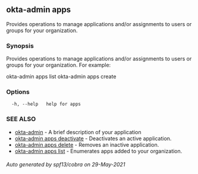 ## okta-admin apps

Provides operations to manage applications and/or assignments to users or groups for your organization.

### Synopsis

Provides operations to manage applications and/or assignments to users or groups for your organization. For example:

okta-admin apps list
okta-admin apps create
		

### Options

```
  -h, --help   help for apps
```

### SEE ALSO

* [okta-admin](okta-admin.md)	 - A brief description of your application
* [okta-admin apps deactivate](okta-admin_apps_deactivate.md)	 - Deactivates an active application.
* [okta-admin apps delete](okta-admin_apps_delete.md)	 - Removes an inactive application.
* [okta-admin apps list](okta-admin_apps_list.md)	 - Enumerates apps added to your organization.

###### Auto generated by spf13/cobra on 29-May-2021
